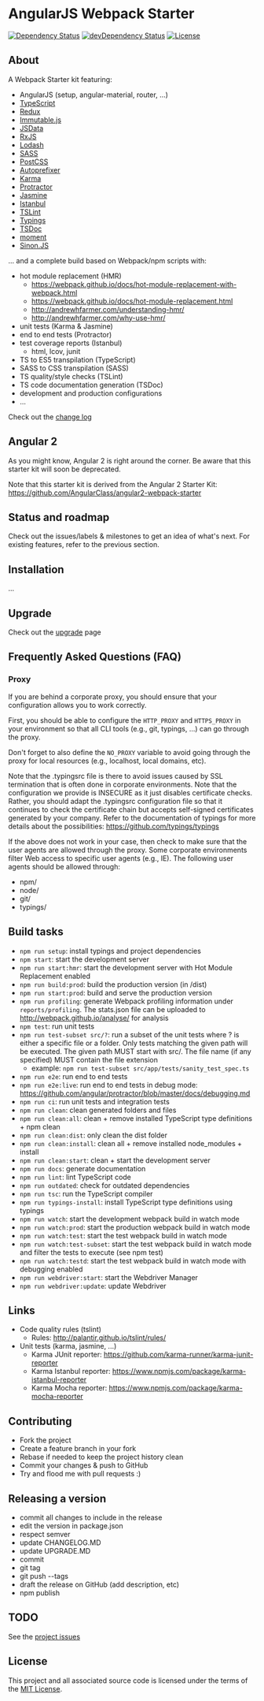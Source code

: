 # AngularJS Webpack Starter

[![Dependency Status](https://david-dm.org/dsebastien/angularjs-webpack-starter.svg?theme=shields.io&style=flat)](https://david-dm.org/dsebastien/angularjs-webpack-starter)
[![devDependency Status](https://david-dm.org/dsebastien/angularjs-webpack-starter/dev-status.svg?theme=shields.io&style=flat)](https://david-dm.org/dsebastien/angularjs-webpack-starter#info=devDependencies)
[![License](https://img.shields.io/cocoapods/l/AFNetworking.svg)](LICENSE.MD)

## About
A Webpack Starter kit featuring:
* AngularJS (setup, angular-material, router, ...)
* [TypeScript](http://www.typescriptlang.org/)
* [Redux](https://github.com/rackt/redux)
* [Immutable.js](https://facebook.github.io/immutable-js/)
* [JSData](http://www.js-data.io/)
* [RxJS](https://github.com/Reactive-Extensions/RxJS)
* [Lodash](https://lodash.com/)
* [SASS](http://sass-lang.com/)
* [PostCSS](https://github.com/postcss/postcss)
* [Autoprefixer](https://github.com/postcss/autoprefixer)
* [Karma](http://karma-runner.github.io/)
* [Protractor](https://angular.github.io/protractor/#/)
* [Jasmine](http://jasmine.github.io/)
* [Istanbul](https://gotwarlost.github.io/istanbul/)
* [TSLint](https://www.npmjs.com/package/tslint)
* [Typings](https://github.com/typings/typings)
* [TSDoc](https://www.npmjs.com/package/tsdoc)
* [moment](http://momentjs.com/)
* [Sinon.JS](http://sinonjs.org/)

... and a complete build based on Webpack/npm scripts with:
* hot module replacement (HMR)
  * https://webpack.github.io/docs/hot-module-replacement-with-webpack.html
  * https://webpack.github.io/docs/hot-module-replacement.html
  * http://andrewhfarmer.com/understanding-hmr/
  * http://andrewhfarmer.com/why-use-hmr/
* unit tests (Karma & Jasmine)
* end to end tests (Protractor)
* test coverage reports (Istanbul)
  * html, lcov, junit
* TS to ES5 transpilation (TypeScript)
* SASS to CSS transpilation (SASS)
* TS quality/style checks (TSLint)
* TS code documentation generation (TSDoc)
* development and production configurations
* ...

Check out the [change log](CHANGELOG.MD)

## Angular 2
As you might know, Angular 2 is right around the corner. Be aware that this starter kit will soon be deprecated.

Note that this starter kit is derived from the Angular 2 Starter Kit: https://github.com/AngularClass/angular2-webpack-starter

## Status and roadmap
Check out the issues/labels & milestones to get an idea of what's next. For existing features, refer to the previous section.

## Installation
...

## Upgrade
Check out the [upgrade](UPGRADE.MD) page

## Frequently Asked Questions (FAQ)
### Proxy
If you are behind a corporate proxy, you should ensure that your configuration allows you to work correctly.

First, you should be able to configure the `HTTP_PROXY` and `HTTPS_PROXY` in your environment so that all CLI tools (e.g., git, typings, ...) can go through the proxy.

Don't forget to also define the `NO_PROXY` variable to avoid going through the proxy for local resources (e.g., localhost, local domains, etc).

Note that the .typingsrc file is there to avoid issues caused by SSL termination that is often done in corporate environments. Note that the configuration we provide is INSECURE as it just disables certificate checks. Rather, you should adapt the .typingsrc configuration file so that it continues to check the certificate chain but accepts self-signed certificates generated by your company. Refer to the documentation of typings for more details about the possibilities: https://github.com/typings/typings

If the above does not work in your case, then check to make sure that the user agents are allowed through the proxy. Some corporate environments filter Web access to specific user agents (e.g., IE). The following user agents should be allowed through:
* npm/
* node/
* git/
* typings/

## Build tasks
* `npm run setup`: install typings and project dependencies
* `npm start`: start the development server
* `npm run start:hmr`: start the development server with Hot Module Replacement enabled
* `npm run build:prod`: build the production version (in /dist)
* `npm run start:prod`: build and serve the production version
* `npm run profiling`: generate Webpack profiling information under `reports/profiling`. The stats.json file can be uploaded to http://webpack.github.io/analyse/ for analysis
* `npm test`: run unit tests
* `npm run test-subset src/?`: run a subset of the unit tests where ? is either a specific file or a folder. Only tests matching the given path will be executed. The given path MUST start with src/. The file name (if any specified) MUST contain the file extension
  * example: `npm run test-subset src/app/tests/sanity_test_spec.ts`
* `npm run e2e`: run end to end tests
* `npm run e2e:live`: run end to end tests in debug mode: https://github.com/angular/protractor/blob/master/docs/debugging.md
* `npm run ci`: run unit tests and integration tests
* `npm run clean`: clean generated folders and files
* `npm run clean:all`: clean + remove installed TypeScript type definitions + npm clean
* `npm run clean:dist`: only clean the dist folder
* `npm run clean:install`: clean all + remove installed node_modules + install
* `npm run clean:start`: clean + start the development server
* `npm run docs`: generate documentation
* `npm run lint`: lint TypeScript code
* `npm run outdated`: check for outdated dependencies
* `npm run tsc`: run the TypeScript compiler
* `npm run typings-install`: install TypeScript type definitions using typings
* `npm run watch`: start the development webpack build in watch mode
* `npm run watch:prod`: start the production webpack build in watch mode
* `npm run watch:test`: start the test webpack build in watch mode
* `npm run watch:test-subset`: start the test webpack build in watch mode and filter the tests to execute (see npm test)
* `npm run watch:testd`: start the test webpack build in watch mode with debugging enabled
* `npm run webdriver:start`: start the Webdriver Manager
* `npm run webdriver:update`: update Webdriver

## Links
* Code quality rules (tslint)
  * Rules: http://palantir.github.io/tslint/rules/
* Unit tests (karma, jasmine, ...)
  * Karma JUnit reporter: https://github.com/karma-runner/karma-junit-reporter
  * Karma Istanbul reporter: https://www.npmjs.com/package/karma-istanbul-reporter
  * Karma Mocha reporter: https://www.npmjs.com/package/karma-mocha-reporter

## Contributing
* Fork the project
* Create a feature branch in your fork
* Rebase  if needed to keep the project history clean
* Commit your changes & push to GitHub
* Try and flood me with pull requests :)

## Releasing a version
* commit all changes to include in the release
* edit the version in package.json
* respect semver
* update CHANGELOG.MD
* update UPGRADE.MD
* commit
* git tag
* git push --tags
* draft the release on GitHub (add description, etc)
* npm publish

## TODO
See the [project issues](https://github.com/dsebastien/angularjs-webpack-starter/issues/)

## License
This project and all associated source code is licensed under the terms of the [MIT License](https://en.wikipedia.org/wiki/MIT_License).
